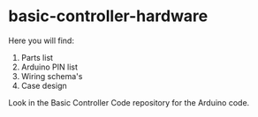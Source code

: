 # basic-controller-hardware

Here you will find:
1. Parts list
2. Arduino PIN list
3. Wiring schema's
4. Case design

Look in the Basic Controller Code repository for the Arduino code.

